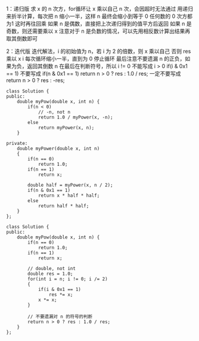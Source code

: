 1：递归版 
求 x 的 n 次方，for循环让 x 乘以自己 n 次，会因超时无法通过 
用递归来折半计算，每次把 n 缩小一半，这样 n 最终会缩小到等于 0 
任何数的 0 次方都为1 
这时再往回乘 
如果 n 是偶数，直接把上次递归得到的值平方后返回 
如果 n 是奇数，则还需要乘以 x 
注意对于 n 是负数的情况，可以先用相反数计算出结果再取其倒数即可


2：迭代版 
迭代解法，i 的初始值为 n，若 i 为 2 的倍数，则 x 乘以自己 
否则 res 乘以 x 
i 每次循环缩小一半，直到为 0 停止循环 
最后注意不要遗漏 n 的正负，如果为负，返回其倒数 
n 在最后在判断符号，所以 i != 0 不能写成 i > 0
if(i & 0x1 == 1) 不要写成  if(n & 0x1 == 1)
return n > 0 ? res : 1.0 / res; 一定不要写成  return n > 0 ? res : -res;


```
class Solution {
public:
    double myPow(double x, int n) {
        if(n < 0)
            // -n, not n
            return 1.0 / myPower(x, -n);
        else
            return myPower(x, n);
    }

private:
    double myPower(double x, int n)
    {
        if(n == 0)
            return 1.0;
        if(n == 1)
            return x;

        double half = myPower(x, n / 2);
        if(n & 0x1 == 1)
            return x * half * half;
        else
            return half * half;
    }
};
```


```
class Solution {
public:
    double myPow(double x, int n) {
        if(n == 0)
            return 1.0;
        if(n == 1)
            return x;

        // double, not int
        double res = 1.0;
        for(int i = n; i != 0; i /= 2)
        {
            if(i & 0x1 == 1)
                res *= x;
            x *= x;
        }

        // 不要遗漏对 n 的符号的判断
        return n > 0 ? res : 1.0 / res;
    }
};
```
